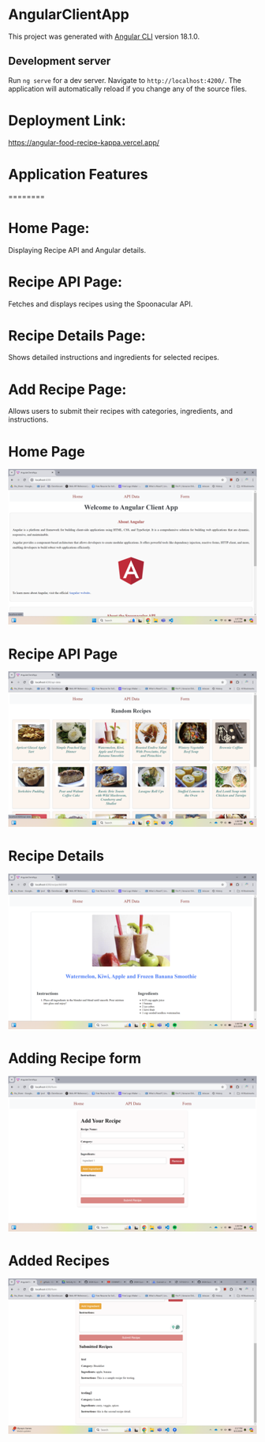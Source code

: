 # AngularClientApp

This project was generated with [Angular CLI](https://github.com/angular/angular-cli) version 18.1.0.

## Development server

Run `ng serve` for a dev server. Navigate to `http://localhost:4200/`. The application will automatically reload if you change any of the source files.



# Deployment Link: 

https://angular-food-recipe-kappa.vercel.app/


# Application Features
======== 

# Home Page: 

Displaying Recipe API and Angular details. 


# Recipe API Page:

Fetches and displays recipes using the Spoonacular API.


# Recipe Details Page:

Shows detailed instructions and ingredients for selected recipes.


# Add Recipe Page:

Allows users to submit their recipes with categories, ingredients, and instructions.



# Home Page
![Home Page](image.png)

# Recipe API Page
![Recipe API's Page](image-1.png)

# Recipe Details
![Recipe Details Page](image-2.png)

# Adding Recipe form
![Add Recipe Page](image-3.png)

# Added Recipes
![Adding recipes using form](image-4.png)
